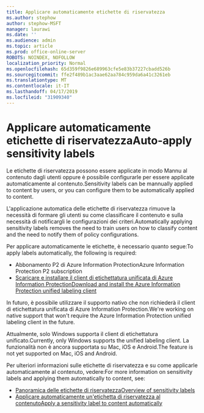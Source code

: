 ```yaml
---
title: Applicare automaticamente etichette di riservatezza
ms.author: stephow
author: stephow-MSFT
manager: laurawi
ms.date: ''
ms.audience: admin
ms.topic: article
ms.prod: office-online-server
ROBOTS: NOINDEX, NOFOLLOW
localization_priority: Normal
ms.openlocfilehash: 65d359f9826e689963cfe5e83b37227cbadd526b
ms.sourcegitcommit: ffe2f489b1ac3aae62aa784c959da6a41c3261eb
ms.translationtype: MT
ms.contentlocale: it-IT
ms.lasthandoff: 04/17/2019
ms.locfileid: "31909340"
---
```

# <a name="auto-apply-sensitivity-labels"></a><span data-ttu-id="62bc7-102">Applicare automaticamente etichette di riservatezza</span><span class="sxs-lookup"><span data-stu-id="62bc7-102">Auto-apply sensitivity labels</span></span>

<span data-ttu-id="62bc7-103">Le etichette di riservatezza possono essere applicate in modo Mannu al contenuto dagli utenti oppure è possibile configurarle per essere applicate automaticamente al contenuto.</span><span class="sxs-lookup"><span data-stu-id="62bc7-103">Sensitivity labels can be mannually applied to content by users, or you can configure them to be automatically applied to content.</span></span>

<span data-ttu-id="62bc7-104">L'applicazione automatica delle etichette di riservatezza rimuove la necessità di formare gli utenti su come classificare il contenuto e sulla necessità di notificargli le configurazioni dei criteri.</span><span class="sxs-lookup"><span data-stu-id="62bc7-104">Automatically applying sensitivity labels removes the need to train users on how to classify content and the need to notify them of policy configurations.</span></span>

<span data-ttu-id="62bc7-105">Per applicare automaticamente le etichette, è necessario quanto segue:</span><span class="sxs-lookup"><span data-stu-id="62bc7-105">To apply labels automatically, the following is required:</span></span>

- <span data-ttu-id="62bc7-106">Abbonamento P2 di Azure Information Protection</span><span class="sxs-lookup"><span data-stu-id="62bc7-106">Azure Information Protection P2 subscription</span></span>
- [<span data-ttu-id="62bc7-107">Scaricare e installare il client di etichettatura unificata di Azure Information Protection</span><span class="sxs-lookup"><span data-stu-id="62bc7-107">Download and install the Azure Information Protection unified labeling client</span></span>](https://docs.microsoft.com/en-us/azure/information-protection/rms-client/install-unifiedlabelingclient-app)

<span data-ttu-id="62bc7-108">In futuro, è possibile utilizzare il supporto nativo che non richiederà il client di etichettatura unificata di Azure Information Protection.</span><span class="sxs-lookup"><span data-stu-id="62bc7-108">We're working on native support that won't require the Azure Information Protection unified labeling client in the future.</span></span>

<span data-ttu-id="62bc7-109">Attualmente, solo Windows supporta il client di etichettatura unificato.</span><span class="sxs-lookup"><span data-stu-id="62bc7-109">Currently, only Windows supports the unified labeling client.</span></span>  <span data-ttu-id="62bc7-110">La funzionalità non è ancora supportata su Mac, iOS e Android.</span><span class="sxs-lookup"><span data-stu-id="62bc7-110">The feature is not yet supported on Mac, iOS and Android.</span></span>

<span data-ttu-id="62bc7-111">Per ulteriori informazioni sulle etichette di riservatezza e su come applicarle automaticamente al contenuto, vedere:</span><span class="sxs-lookup"><span data-stu-id="62bc7-111">For more information on sensitivity labels and applying them automatically to content,  see:</span></span>

- [<span data-ttu-id="62bc7-112">Panoramica delle etichette di riservatezza</span><span class="sxs-lookup"><span data-stu-id="62bc7-112">Overview of sensitivity labels</span></span>](https://docs.microsoft.com/en-us/office365/securitycompliance/sensitivity-labels)
- [<span data-ttu-id="62bc7-113">Applicare automaticamente un'etichetta di riservatezza al contenuto</span><span class="sxs-lookup"><span data-stu-id="62bc7-113">Apply a sensitivity label to content automatically</span></span>](https://docs.microsoft.com/en-us/office365/securitycompliance/apply_sensitivity_label_automatically)